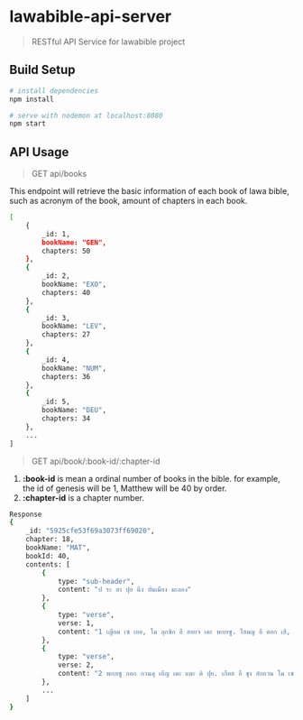 # lawabible-api-server
> RESTful API Service for lawabible project

## Build Setup

``` bash
# install dependencies
npm install

# serve with nodemon at localhost:8080
npm start

```

## API Usage


> GET api/books

This endpoint will retrieve the basic information of each book of lawa bible, such as acronym of the book, amount of chapters in each book.

``` bash
[
    {
        _id: 1,
        bookName: "GEN",
        chapters: 50
    },
    {
        _id: 2,
        bookName: "EXO",
        chapters: 40
    },
    {
        _id: 3,
        bookName: "LEV",
        chapters: 27
    },
    {
        _id: 4,
        bookName: "NUM",
        chapters: 36
    },
    {
        _id: 5,
        bookName: "DEU",
        chapters: 34
    },
    ...
]
```

> GET api/book/:book-id/:chapter-id

1. **:book-id** is mean a ordinal number of books in the bible. for example, the id of genesis will be 1, Matthew will be 40 by order.
2. **:chapter-id** is a chapter number.

``` bash
Response
{
    _id: "5925cfe53f69a3073ff69020",
    chapter: 18,
    bookName: "MAT",
    bookId: 40,
    contents: [
        {
            type: "sub-header",
            content: "ป ระ ฮา ปุย นึง บั่นเมือง มะลอง"
        },
        {
            type: "verse",
            verse: 1,
            content: "1 เญือม เซ เยอ, โม ลุกซิก อื ฮอยจ เคะ พะเยซู. ไฮมญ อื ตอก เฮี, มัฮ ปุย ป ระ ไล ฮา ปุย นึง บั่นเมือง มะลอง เงอ? อัฮ เซ ละ อื."
        },
        {
            type: "verse",
            verse: 2,
            content: "2 พะเยซู กอก กวนดุ เอีญ เคะ แตะ ติ ปุย. เกือฮ อื ชุง อักอวน โม เซ."
        },
        ...
    ]
}

```